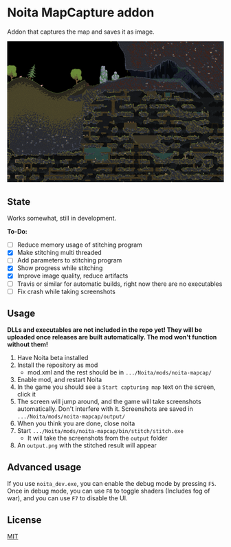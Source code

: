 # Noita MapCapture addon

Addon that captures the map and saves it as image.

![](images/example1.png)

## State

Works somewhat, still in development.

**To-Do:**

- [ ] Reduce memory usage of stitching program
- [x] Make stitching multi threaded
- [ ] Add parameters to stitching program
- [x] Show progress while stitching
- [x] Improve image quality, reduce artifacts
- [ ] Travis or similar for automatic builds, right now there are no executables
- [ ] Fix crash while taking screenshots

## Usage

**DLLs and executables are not included in the repo yet! They will be uploaded once releases are built automatically. The mod won't function without them!**

1. Have Noita beta installed
2. Install the repository as mod
    - mod.xml and the rest should be in `.../Noita/mods/noita-mapcap/`
3. Enable mod, and restart Noita
4. In the game you should see a `Start capturing map` text on the screen, click it
5. The screen will jump around, and the game will take screenshots automatically. Don't interfere with it. Screenshots are saved in `.../Noita/mods/noita-mapcap/output/`
6. When you think you are done, close noita
7. Start `.../Noita/mods/noita-mapcap/bin/stitch/stitch.exe`
    - It will take the screenshots from the `output` folder
8. An `output.png` with the stitched result will appear

## Advanced usage

If you use `noita_dev.exe`, you can enable the debug mode by pressing `F5`. Once in debug mode, you can use `F8` to toggle shaders (Includes fog of war), and you can use `F7` to disable the UI.

## License

[MIT](LICENSE)
